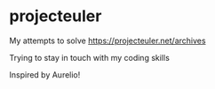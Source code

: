 # projecteuler
My attempts to solve https://projecteuler.net/archives

Trying to stay in touch with my coding skills

Inspired by Aurelio!
